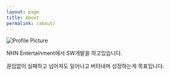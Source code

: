 ```yaml
---
layout: page
title: About
permalink: /about/
---
```


<img src="{{ site.baseurl }}/assets/profile.png" title="Profile Picture" class="profile">

NHN Entertainment에서 SW개발을 하고있습니다.

끊임없이 실패하고 넘어져도
일어나고 버텨내며 성장하는게 목표입니다.




